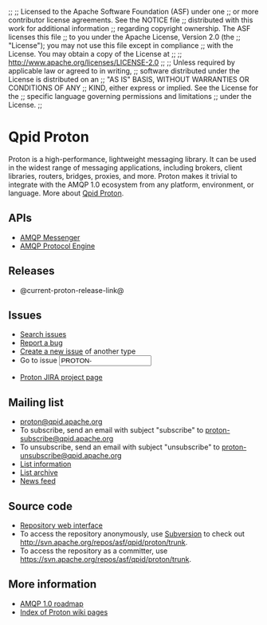 ;;
;; Licensed to the Apache Software Foundation (ASF) under one
;; or more contributor license agreements.  See the NOTICE file
;; distributed with this work for additional information
;; regarding copyright ownership.  The ASF licenses this file
;; to you under the Apache License, Version 2.0 (the
;; "License"); you may not use this file except in compliance
;; with the License.  You may obtain a copy of the License at
;; 
;;   http://www.apache.org/licenses/LICENSE-2.0
;; 
;; Unless required by applicable law or agreed to in writing,
;; software distributed under the License is distributed on an
;; "AS IS" BASIS, WITHOUT WARRANTIES OR CONDITIONS OF ANY
;; KIND, either express or implied.  See the License for the
;; specific language governing permissions and limitations
;; under the License.
;;

# Qpid Proton

Proton is a high-performance, lightweight messaging library. It can be
used in the widest range of messaging applications, including brokers,
client libraries, routers, bridges, proxies, and more. Proton makes it
trivial to integrate with the AMQP 1.0 ecosystem from any platform,
environment, or language. More about [Qpid
Proton](@site-url@/proton/overview.html).

## APIs

 - [AMQP Messenger](@site-url@/components/messenger/index.html)
 - [AMQP Protocol Engine](@site-url@/components/protocol-engine/index.html)

## Releases

 - @current-proton-release-link@

## Issues

 - [Search issues](@site-url@/issues.html#search-issues)
 - [Report a bug](https://issues.apache.org/jira/secure/CreateIssue.jspa?pid=12313720&issuetype=1&priority=3)
 - [Create a new issue](https://issues.apache.org/jira/secure/CreateIssue.jspa?pid=12313720) of another type
 - <form id="jira-goto-form" action="?" method="get">Go to issue <input name="jira" value="PROTON-"/></form>
 - [Proton JIRA project page](https://issues.apache.org/jira/browse/PROTON)

## Mailing list

 - <proton@qpid.apache.org>
 - To subscribe, send an email with subject "subscribe" to
   <proton-subscribe@qpid.apache.org>
 - To unsubscribe, send an email with subject "unsubscribe" to
   <proton-unsubscribe@qpid.apache.org>
 - [List information](http://mail-archives.apache.org/mod_mbox/qpid-proton/)
 - [List archive](http://qpid.2158936.n2.nabble.com/Apache-Qpid-Proton-f7580687.html)
 - [News feed](http://mail-archives.apache.org/mod_mbox/qpid-proton/?format=atom)

## Source code

 - [Repository web interface](http://svn.apache.org/viewvc/qpid/proton/trunk)
 - To access the repository anonymously, use
   [Subversion](http://subversion.apache.org/) to check out
   <http://svn.apache.org/repos/asf/qpid/proton/trunk>.
 - To access the repository as a committer, use
   <https://svn.apache.org/repos/asf/qpid/proton/trunk>.

## More information

 - [AMQP 1.0 roadmap](https://cwiki.apache.org/qpid/amqp-10-roadmap.html)
 - [Index of Proton wiki pages](https://cwiki.apache.org/confluence/display/qpid/Proton)
